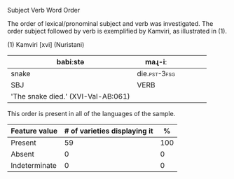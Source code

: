 Subject Verb Word Order

The order of lexical/pronominal subject and verb was investigated. The
order subject followed by verb is exemplified by Kamviri, as illustrated
in (1).

(1) Kamviri \[xvi\] (Nuristani)

| babiːstə                           | maɻ-iː                                      |     |     |     |     |
|------------------------------------|---------------------------------------------|-----|-----|-----|-----|
| snake                              | die.<span class="smallcaps">pst-3fsg</span> |     |     |     |     |
| SBJ                                | <span class="smallcaps">VERB</span>         |     |     |     |     |
| 'The snake died.' (XVI-Val-AB:061) |                                             |     |     |     |     |

This order is present in all of the languages of the sample.

| Feature value | \# of varieties displaying it | \%  |
|---------------|-------------------------------|-----|
| Present       | 59                            | 100 |
| Absent        | 0                             | 0   |
| Indeterminate | 0                             | 0   |
